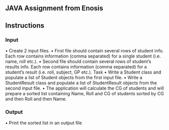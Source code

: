 ## JAVA Assignment from Enosis

## Instructions

### Input
• Create 2 input files.
• First file should contain several rows of student info. Each row contains information (comma
separated) for a single student (i.e. name, roll etc.).
• Second file should contain several rows of student’s results info. Each row contains information
(comma separated) for a student’s result (i.e. roll, subject, GP etc.).
Task
• Write a Student class and populate a list of Student objects from the first input file.
• Write a StudentResult class and populate a list of StudentResult objects from the second input
file.
• The application will calculate the CG of students and will prepare a sorted list containing Name,
Roll and CG of students sorted by CG and then Roll and then Name.
### Output
• Print the sorted list in an output file